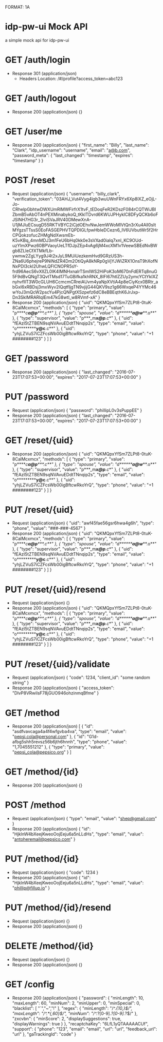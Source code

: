 FORMAT: 1A

# idp-pw-ui Mock API
a simple mock api for idp-pw-ui


# GET /auth/login
+ Response 301 (application/json)
    + Headers
        Location: /#/profile?access_token=abc123


# GET /auth/logout
+ Response 200 (application/json)
    {}


# GET /user/me
+ Response 200 (application/json)
    {
        "first_name": "Billy",
        "last_name": "Clark",
        "idp_username": "username",
        "email": "a@b.com",
        "password_meta": {
            "last_changed": "timestamp",
            "expires": "timestamp"
        }
    }


# POST /reset
+ Request (application/json)
    {
        "username": "billy_clark",
        "verification_token": "03AHJ_Vut4Vyg4lgb3wuUWnFRYx6Xp8lXZ_eOjL-Jo-CRhelpGbhtwDWXUmRlMWFirfrX1tvF_tEDoqFeR2KDszF084rCQTWiJBIZbmB5vAbOT4nPEXMinabykoQ_tKklTDvrd6KWUJPHykIC8DFyQCKb6oFJSINH7HG3r_2lviSVaJRV40DMewXnA-U1jMJluECsugD55RKTVBYC2iCjdOEhvNwJemWWoMlVtQn3rXu4All0sItMYgzsTTssS0EoFASGEPHVTQPDIGLfpwHbIeDCezn6_IV6UVbutWr5f2HrCPQokzofucZHMgNdXwsmEb-K5vKBq_4mnMDJ3m1FeU6bHq0kk0e3sVXad0iaIq7xnI_KC9OUd-uzYlmXPwz60BPVaoyUeLTfDJpZEp4vAg6jM4xcXM1v1VeewSBEdNvBWgb8ZLleCfXTMkfLb-ywmw2ZgLYyg9J4t2xJyL9MUiUezkemHvd9GRzUS3h-ZNa6U6phejreP9NiNdZR4Dm2OtiQyA8kNRp0gVjYJWiZRX1OnsT9hXofNNxPDI3ckI2UhwLQFlCNOPR5sY-frd96AecS6vXIIZL0IK4IMNHxnalrTSmIWS2HiPoK3oM670nFdERTq8nuG5F9dBvQNgT3QvtTMsd17TuGBifka1khRNX_8IFI67htlZZUy2ymcYCtYkIXZnyhvflIT3W0cGLUH6CcmcmCRreiAUvm4yaNpXVtiA4p8eCiyKcx0BRtr_abGxI6xRBDsj3mxWyv2IQqtfIjgTN9vjijG44QKV9sz1g66WxqeP4YYMc46wYoJ3mQcW2pscYu4PjcQNPgtXSzpefz6dC8eBBEqthK6JrJxp-Dn3SkIMRARIqlEm47kG8wtI_w8RVmf-xA"
    }
+ Response 200 (application/json)
    {
      "uid": "QKMQpxYfSm7ZLPt8-0tuK-8CalMcxmcx",
      "methods": [
        {
          "type": "primary",
          "value": "p****_c***a@p******.c**"
        },
        {
          "type": "spouse",
          "value": "d******_*****a@w*******.o**"
        },
        {
          "type": "supervisor",
          "value": "p***_m***x@p**.c**"
        },
        {
          "uid": "fEAzI5tZTBEN9sqNVAvuEDdtTNnqip2s",
          "type": "email",
          "value": "o*************y@c****.c**"
        },
        {
          "uid": "yhjLZVuS7iCZFcsWb00igBftcwRkoYrQ",
          "type": "phone",
          "value": "+1 ########123"
        }
      ]
    }


# GET /password
+ Response 200 (application/json)
    {
      "last_changed": "2016-07-23T17:07:53+00:00",
      "expires": "2017-07-23T17:07:53+00:00"
    }


# PUT /password
+ Request (application/json)
    {
        "password": "phillipL0v3sPuppEE"
    }
+ Response 200 (application/json)
    {
      "last_changed": "2016-07-23T17:07:53+00:00",
      "expires": "2017-07-23T17:07:53+00:00"
    }


# GET /reset/{uid}
+ Response 200 (application/json)
    {
      "uid": "QKMQpxYfSm7ZLPt8-0tuK-8CalMcxmcx",
      "methods": [
        {
          "type": "primary",
          "value": "p****_c***a@p******.c**"
        },
        {
          "type": "spouse",
          "value": "d******_*****a@w*******.o**"
        },
        {
          "type": "supervisor",
          "value": "p***_m***x@p**.c**"
        },
        {
          "uid": "fEAzI5tZTBEN9sqNVAvuEDdtTNnqip2s",
          "type": "email",
          "value": "o*************y@c****.c**"
        },
        {
          "uid": "yhjLZVuS7iCZFcsWb00igBftcwRkoYrQ",
          "type": "phone",
          "value": "+1 ########123"
        }
      ]
    }


# PUT /reset/{uid}
+ Request (application/json)
    {
        "uid": "awf45fae56gsr6hwa4g6h",
        "type": "phone",
        "value": "###-###-4567"
    }
+ Response 200 (application/json)
    {
      "uid": "QKMQpxYfSm7ZLPt8-0tuK-8CalMcxmcx",
      "methods": [
        {
          "type": "primary",
          "value": "p****_c***a@p******.c**"
        },
        {
          "type": "spouse",
          "value": "d******_*****a@w*******.o**"
        },
        {
          "type": "supervisor",
          "value": "p***_m***x@p**.c**"
        },
        {
          "uid": "fEAzI5tZTBEN9sqNVAvuEDdtTNnqip2s",
          "type": "email",
          "value": "o*************y@c****.c**"
        },
        {
          "uid": "yhjLZVuS7iCZFcsWb00igBftcwRkoYrQ",
          "type": "phone",
          "value": "+1 ########123"
        }
      ]
    }


# PUT /reset/{uid}/resend
+ Request (application/json)
    {}
+ Response 200 (application/json)
    {
      "uid": "QKMQpxYfSm7ZLPt8-0tuK-8CalMcxmcx",
      "methods": [
        {
          "type": "primary",
          "value": "p****_c***a@p******.c**"
        },
        {
          "type": "spouse",
          "value": "d******_*****a@w*******.o**"
        },
        {
          "type": "supervisor",
          "value": "p***_m***x@p**.c**"
        },
        {
          "uid": "fEAzI5tZTBEN9sqNVAvuEDdtTNnqip2s",
          "type": "email",
          "value": "o*************y@c****.c**"
        },
        {
          "uid": "yhjLZVuS7iCZFcsWb00igBftcwRkoYrQ",
          "type": "phone",
          "value": "+1 ########123"
        }
      ]
    }


# PUT /reset/{uid}/validate
+ Request (application/json)
    {
        "code": 1234, 
        "client_id": "some random string"
    }
+ Response 200 (application/json)
    {
      "access_token": "DlvP8VRwiIsF78jGUO946ohzinmqBfme"
    }


# GET /method
+ Response 200 (application/json)
    [
      {
        "id": "asdfvavcaga4a4f4wfgvba4va",
        "type": "email",
        "value": "pepsi.cola@personal.com"
      },
      {
        "id": "G1d-afbg5shh5revsz56b6jth6hnnh",
        "type": "phone",
        "value": "1,7045551212"
      },
      {
        "type": "primary",
        "value": "pepsi_cola@pepsico.org"
      }
    ]


# GET /method/{id}
+ Response 200 (application/json)
    {}


# POST /method
+ Request (application/json)
    {
        "type": "email",
        "value": "shep@gmail.com"
    }
+ Response 200 (application/json)
    {
      "id": "HjklnW4bXeejKweoOojEeju6a5nLLdHs",
      "type": "email",
      "value": "antoheremail@pepsico.com"
    }

# PUT /method/{id}
+ Request (application/json)
    {
        "code": 1234 
    }
+ Response 200 (application/json)
    {
      "id": "HjklnW4bXeejKweoOojEeju6a5nLLdHs",
      "type": "email",
      "value": "phillip@fillup.io"
    }


# PUT /method/{id}/resend
+ Request (application/json)
    {}
+ Response 200 (application/json)
    {}


# DELETE /method/{id}
+ Request (application/json)
    {}
+ Response 200 (application/json)
    {}


# GET /config
+ Response 200 (application/json)
    {
      "password": {
          "minLength": 10,
          "maxLength": 60,
          "minNum": 2,
          "minUpper": 0,
          "minSpecial": 0,
          "blacklist": [
            "`","~","!"
          ],
          "regex": {
            "minLength": "/^.*{10,}$/",
            "maxLength": "/^.*{,60}$/",
            "minNum": "/^.*?[0-9].*?[0-9].*?$/"
          },
          "zxcvbn": {
            "minScore": 2,
            "displaySuggestions": true,
            "displayWarnings": true
          }
      },
      "recaptchaKey": "6LfL1yQTAAAAACUf",
      "support": {
          "phone": "123",
          "email": "email",
          "url": "url",
          "feedback_url": "url"
      },
      "gaTrackingId": "code"
    }